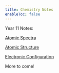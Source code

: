 ```yaml
---
title: Chemistry Notes
enableToc: false
---
```


Year 11 Notes:

[Atomic Spectra](Chemistry/AtomicSpectra.md)

[Atomic Structure](Chemistry/AtomicStructure.md)

[Electronic Configuration](Chemistry/ElectronicConfig.md)

More to come!